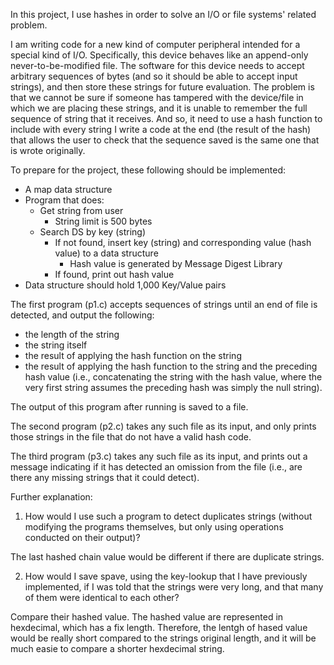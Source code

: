 In this project, I use hashes in order to solve an I/O or file systems' related problem.

I am writing code for a new kind of computer peripheral intended for a special kind of I/O. Specifically, this device behaves like an append-only never-to-be-modified file. The software for this device needs to accept arbitrary sequences of bytes (and so it should be able to accept input strings), and then store these strings for future evaluation. The problem is that we cannot be sure if someone has tampered with the device/file in which we are placing these strings, and it is unable to remember the full sequence of string that it receives. And so, it need to use a hash function to include with every string I write a code at the end (the result of the hash) that allows the user to check that the sequence saved is the same one that is wrote originally.

To prepare for the project, these following should be implemented:
- A map data structure
- Program that does:
	- Get string from user
		- String limit is 500 bytes
	- Search DS by key (string)
		- If not found, insert key (string) and corresponding value (hash value) to a data structure
			- Hash value is generated by Message Digest Library
		- If found, print out hash value
- Data structure should hold 1,000 Key/Value pairs

The first program (p1.c) accepts sequences of strings until an end of file is detected, and output the following:
- the length of the string
- the string itself
- the result of applying the hash function on the string
- the result of applying the hash function to the string and the preceding hash value (i.e., concatenating the string with the hash value, where the very first string assumes the preceding hash was simply the null string).

The output of this program after running is saved to a file.

The second program (p2.c) takes any such file as its input, and only prints those strings in the file that do not have a valid hash code.

The third program (p3.c) takes any such file as its input, and prints out a message indicating if it has detected an omission from the file (i.e., are there any missing strings that it could detect).


Further explanation:
1. How would I use such a program to detect duplicates strings (without modifying the programs themselves, but only using operations conducted on their output)?

The last hashed chain value would be different if there are duplicate strings.

2. How would I save spave, using the key-lookup that I have previously implemented, if I was told that the strings were very long, and that many of them were identical to each other?

Compare their hashed value. The hashed value are represented in hexdecimal, which has a fix length. Therefore, the lentgh of hased value would be really short compared to the strings original length, and it will be much easie to compare a shorter hexdecimal string.